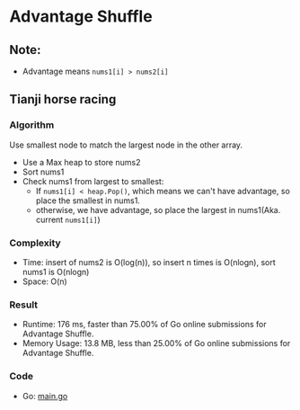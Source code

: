 # Advantage Shuffle



## Note:

- Advantage means `nums1[i] > nums2[i]`


## Tianji horse racing



### Algorithm

Use smallest node to match the largest node in the other array.
- Use a Max heap to store nums2
- Sort nums1
- Check nums1 from largest to smallest:
    - If `nums1[i] < heap.Pop()`,  which means we can't have advantage, so place the smallest in nums1.
    - otherwise, we have advantage, so place the largest in nums1(Aka. current `nums1[i]`)


### Complexity

- Time: insert of nums2 is O(log(n)), so insert n times is O(nlogn), sort nums1 is O(nlogn)
- Space: O(n)


### Result

- Runtime: 176 ms, faster than 75.00% of Go online submissions for Advantage Shuffle.
- Memory Usage: 13.8 MB, less than 25.00% of Go online submissions for Advantage Shuffle.


### Code

- Go: [main.go](#maingo)